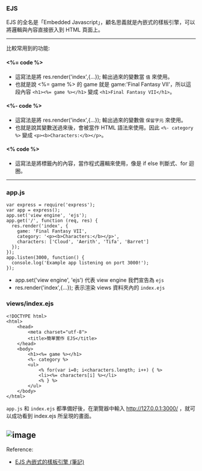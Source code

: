 ### EJS

EJS 的全名是「Embedded Javascript」，顧名思義就是內嵌式的樣板引擎，可以將邏輯與內容直接嵌入到 HTML 頁面上。

---

比較常用到的功能:
#### <%= code %>
* 這寫法是將 res.render('index',{...}); 輸出過來的變數當 `值` 來使用。
* 也就是說 <%= game %> 的 game 就是 game:'Final Fantasy VII'，所以這段內容 `<h1><%= game %></h1>` 變成 `<h1>Final Fantasy VII</h1>`。

#### <%- code %>
* 這寫法是將 res.render('index',{...}); 輸出過來的變數做 `保留字元` 來使用。
* 也就是說其變數送過來後，會被當作 HTML 語法來使用。因此 `<%- category %>` 變成 `<p><b>Characters:</b></p>`。

#### <% code %>
* 這寫法是將標籤內的內容，當作程式邏輯來使用，像是 if else 判斷式、for 迴圈。

---

### app.js
```
var express = require('express');
var app = express();
app.set('view engine', 'ejs');
app.get('/', function (req, res) {
  res.render('index', {
    game: 'Final Fantasy VII',
    category: '<p><b>Characters:</b></p>',
    characters: ['Cloud', 'Aerith', 'Tifa', 'Barret']
  });
});
app.listen(3000, function() {
  console.log('Example app listening on port 3000!');
});
```

* app.set('view engine', 'ejs') 代表 view engine 我們宣告為 `ejs`
* res.render('index',{...}); 表示渲染 views 資料夾內的 `index.ejs`


### views/index.ejs
```
<!DOCTYPE html>
<html>
    <head>
        <meta charset="utf-8">
        <title>簡單實作 EJS</title>
    </head>
    <body>
        <h1><%= game %></h1>
        <%- category %>
        <ul>
            <% for(var i=0; i<characters.length; i++) { %>
            <li><%= characters[i] %></li>
            <% } %>
        </ul>
    </body>
</html>
```

`app.js` 和 `index.ejs` 都準備好後，在瀏覽器中輸入 http://127.0.0.1:3000/ ，就可以成功看到 index.ejs 所呈現的畫面。

![image](https://miro.medium.com/max/991/1*tUC5w4hc97aPH5w7y4F_dQ.png)
---

Reference:
* [EJS 內嵌式的樣板引擎 (筆記)](https://medium.com/@charming_rust_oyster_221/ejs-%E5%85%A7%E5%B5%8C%E5%BC%8F%E7%9A%84%E6%A8%A3%E6%9D%BF%E5%BC%95%E6%93%8E-%E7%AD%86%E8%A8%98-482d83c73887)
